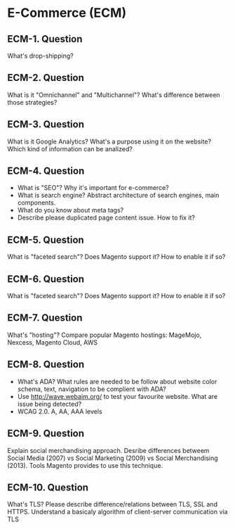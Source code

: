 # E-Commerce (ECM)

## ECM-1. Question

What's drop-shipping? 

## ECM-2. Question

What is it "Omnichannel" and "Multichannel"? What's difference between those strategies? 

## ECM-3. Question

What is it Google Analytics? What's a purpose using it on the website? Which kind of information can be analized?

## ECM-4. Question

- What is "SEO"? Why it's important for e-commerce? 
- What is search engine? Abstract architecture of search engines, main components.
- What do you know about meta tags?
- Describe please duplicated page content issue. How to fix it?

## ECM-5. Question

What is "faceted search"? Does Magento support it? How to enable it if so?

## ECM-6. Question

What is "faceted search"? Does Magento support it? How to enable it if so?

## ECM-7. Question

What's "hosting"? Compare popular Magento hostings: MageMojo, Nexcess, Magento Cloud, AWS

## ECM-8. Question

- What's ADA? What rules are needed to be follow about website color schema, text, navigation to be complient with ADA?
- Use http://wave.webaim.org/ to test your favourite website. What are issue being detected?
- WCAG 2.0. A, AA, AAA levels

## ECM-9. Question

Explain social merchandising approach. Desribe differences betweem Social Media (2007) vs Social Marketing (2009) vs Social Merchandising (2013).
Tools Magento provides to use this technique.

## ECM-10. Question

What's TLS? Please describe difference/relations between TLS, SSL and HTTPS. Understand a basicaly algorithm of client-server communication via TLS
